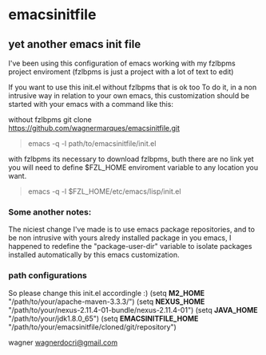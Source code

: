 emacsinitfile
=============


yet another emacs init file 
---------------------------
I've been using this configuration of emacs working with my fzlbpms
project enviroment (fzlbpms is just a project with a lot of text to edit)

If you want to use this init.el without fzlbpms that is ok too
To do it, in a non intrusive way in relation to your own emacs,
this customization should be started with your emacs with a command like this:

without fzlbpms
git clone https://github.com/wagnermarques/emacsinitfile.git
>emacs -q -l path/to/emacsinitfile/init.el

with fzlbpms
its necessary to download fzlbpms, buth there are no link yet
you will need to define $FZL_HOME enviroment variable to any location you want.
>emacs -q -l $FZL_HOME/etc/emacs/lisp/init.el


### Some another notes:
The niciest change I've made is to use emacs package repositories, and
to be non intrusive with yours alredy installed package in you emacs,
I happened to redefine the "package-user-dir" variable to isolate
packages installed automatically by this emacs customization.

### path configurations
So please change this init.el accordingle :)
(setq **M2_HOME**     "/path/to/your/apache-maven-3.3.3/")
(setq **NEXUS_HOME**  "/path/to/your/nexus-2.11.4-01-bundle/nexus-2.11.4-01")
(setq **JAVA_HOME**   "/path/to/your/jdk1.8.0_65")
(setq **EMACSINITFILE_HOME** "/path/to/your/emacsinitfile/cloned/git/repository")

    

wagner
wagnerdocri@gmail.com
